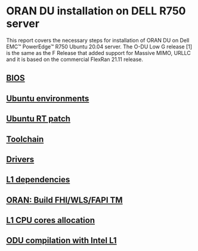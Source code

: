 # ORAN DU installation on DELL R750 server

This report covers the necessary steps for installation of ORAN DU on Dell EMC™ PowerEdge™ R750 Ubuntu 20.04 server.
The O-DU Low G release [1] is the same as the F Release that added support for Massive MIMO, URLLC and it is based on the commercial FlexRan 21.11 release.

## [BIOS](./BIOS.md)
## [Ubuntu environments](./Linux.md)
## [Ubuntu RT patch](./rt-patch.md)
## [Toolchain](./toolchain.md)
## [Drivers](./drivers.md)
## [L1 dependencies](./L1-deps.md)
## [ORAN: Build FHI/WLS/FAPI TM](https://docs.o-ran-sc.org/projects/o-ran-sc-o-du-phy/en/latest/run_l1.html)
## [L1 CPU cores allocation](./lcore-allocation.md)
## [ODU compilation with Intel L1](./odu-high.md)
